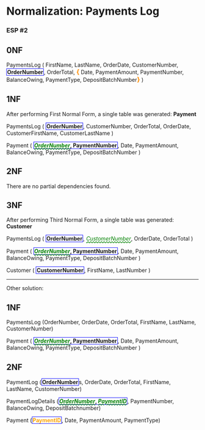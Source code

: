 # Normalization: Payments Log
### ESP #2

## 0NF 

PaymentsLog ( FirstName, LastName, OrderDate, CustomerNumber, <b class="pk">OrderNumber</b>, OrderTotal, <b class="gr">{</b> Date, PaymentAmount, PaymentNumber, BalanceOwing, PaymentType, DepositBatchNumber<b class="gr">}</b> )

## 1NF

After performing First Normal Form, a single table was generated: **Payment**

PaymentsLog ( <b class="pk">OrderNumber</b>, CustomerNumber, OrderTotal, OrderDate, CustomerFirstName, CustomerLastName )

Payment ( <b class="pk"><b class="fk">OrderNumber</b>, PaymentNumber</b>, Date, PaymentAmount, BalanceOwing, PaymentType, DepositBatchNumber )

## 2NF

There are no partial dependencies found.

## 3NF

After performing Third Normal Form, a single table was generated: **Customer**

PaymentsLog ( <b class="pk">OrderNumber</b>, <u class="fk">CustomerNumber</u>, OrderDate, OrderTotal )

Payment ( <b class="pk"><u class="fk">OrderNumber</u>, PaymentNumber</b>, Date, PaymentAmount, BalanceOwing, PaymentType,  DepositBatchNumber )

Customer ( <b class="pk">CustomerNumber</b>, FirstName, LastNumber )


------------------

Other solution:

## 1NF

PaymentsLog (OrderNumber, OrderDate, OrderTotal, FirstName, LastName, CustomerNumber)

Payment ( <b class="pk"><b class="fk">OrderNumber</b>, PaymentNumber</b>, Date, PaymentAmount, BalanceOwing, PaymentType, DepositBatchNumber )


## 2NF

PaymentLog (<b class="pk">OrderNumber</b>s, OrderDate, OrderTotal, FirstName, LastName, CustomerNumber)

PaymentLogDetails (<b class="pk"><u class="fk">OrderNumber</u>, <u class="fk">PaymentID</u></b>, PaymentNumber, BalanceOwing, DepositBatchnumber)

Payment (<b class="tk"><b class="pk">PaymentID</b></b>, Date, PaymentAmount, PaymentType)

<style type="text/css">
.pk {
    font-weight: bold;
    display: inline-block;
    border: solid thin blue;
    padding: 0 1px;
}

.tk{
    color: orange;
    font-weight: bold;
}

.fk {
    color: green;
    font-style: italic;
    text-decoration: wavy underline green;    
}
.gr {
    color: darkorange;
    font-size: 1.2em;
    font-weight: bold;
}
</style>